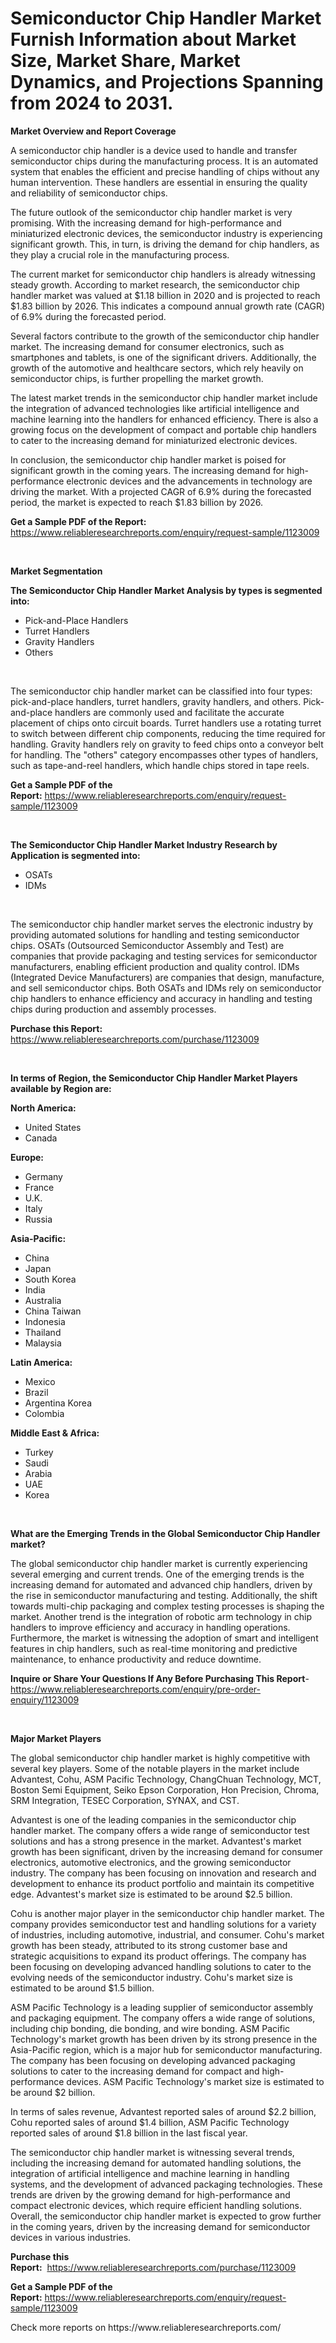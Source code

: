 <p><h1>Semiconductor Chip Handler Market Furnish Information about Market Size, Market Share, Market Dynamics, and Projections Spanning from 2024 to 2031.</h1></p><p><strong>Market Overview and Report Coverage</strong></p>
<p><p>A semiconductor chip handler is a device used to handle and transfer semiconductor chips during the manufacturing process. It is an automated system that enables the efficient and precise handling of chips without any human intervention. These handlers are essential in ensuring the quality and reliability of semiconductor chips.</p><p>The future outlook of the semiconductor chip handler market is very promising. With the increasing demand for high-performance and miniaturized electronic devices, the semiconductor industry is experiencing significant growth. This, in turn, is driving the demand for chip handlers, as they play a crucial role in the manufacturing process.</p><p>The current market for semiconductor chip handlers is already witnessing steady growth. According to market research, the semiconductor chip handler market was valued at $1.18 billion in 2020 and is projected to reach $1.83 billion by 2026. This indicates a compound annual growth rate (CAGR) of 6.9% during the forecasted period.</p><p>Several factors contribute to the growth of the semiconductor chip handler market. The increasing demand for consumer electronics, such as smartphones and tablets, is one of the significant drivers. Additionally, the growth of the automotive and healthcare sectors, which rely heavily on semiconductor chips, is further propelling the market growth.</p><p>The latest market trends in the semiconductor chip handler market include the integration of advanced technologies like artificial intelligence and machine learning into the handlers for enhanced efficiency. There is also a growing focus on the development of compact and portable chip handlers to cater to the increasing demand for miniaturized electronic devices.</p><p>In conclusion, the semiconductor chip handler market is poised for significant growth in the coming years. The increasing demand for high-performance electronic devices and the advancements in technology are driving the market. With a projected CAGR of 6.9% during the forecasted period, the market is expected to reach $1.83 billion by 2026.</p></p>
<p><strong>Get a Sample PDF of the Report:</strong> <a href="https://www.reliableresearchreports.com/enquiry/request-sample/1123009">https://www.reliableresearchreports.com/enquiry/request-sample/1123009</a></p>
<p>&nbsp;</p>
<p><strong>Market Segmentation</strong></p>
<p><strong>The Semiconductor Chip Handler Market Analysis by types is segmented into:</strong></p>
<p><ul><li>Pick-and-Place Handlers</li><li>Turret Handlers</li><li>Gravity Handlers</li><li>Others</li></ul></p>
<p>&nbsp;</p>
<p><p>The semiconductor chip handler market can be classified into four types: pick-and-place handlers, turret handlers, gravity handlers, and others. Pick-and-place handlers are commonly used and facilitate the accurate placement of chips onto circuit boards. Turret handlers use a rotating turret to switch between different chip components, reducing the time required for handling. Gravity handlers rely on gravity to feed chips onto a conveyor belt for handling. The "others" category encompasses other types of handlers, such as tape-and-reel handlers, which handle chips stored in tape reels.</p></p>
<p><strong>Get a Sample PDF of the Report:</strong>&nbsp;<a href="https://www.reliableresearchreports.com/enquiry/request-sample/1123009">https://www.reliableresearchreports.com/enquiry/request-sample/1123009</a></p>
<p>&nbsp;</p>
<p><strong>The Semiconductor Chip Handler Market Industry Research by Application is segmented into:</strong></p>
<p><ul><li>OSATs</li><li>IDMs</li></ul></p>
<p>&nbsp;</p>
<p><p>The semiconductor chip handler market serves the electronic industry by providing automated solutions for handling and testing semiconductor chips. OSATs (Outsourced Semiconductor Assembly and Test) are companies that provide packaging and testing services for semiconductor manufacturers, enabling efficient production and quality control. IDMs (Integrated Device Manufacturers) are companies that design, manufacture, and sell semiconductor chips. Both OSATs and IDMs rely on semiconductor chip handlers to enhance efficiency and accuracy in handling and testing chips during production and assembly processes.</p></p>
<p><strong>Purchase this Report:</strong>&nbsp; <a href="https://www.reliableresearchreports.com/purchase/1123009">https://www.reliableresearchreports.com/purchase/1123009</a></p>
<p>&nbsp;</p>
<p><strong>In terms of Region, the Semiconductor Chip Handler Market Players available by Region are:</strong></p>
<p>
    <p> <strong> North America: </strong>
        <ul>
            <li>United States</li>
            <li>Canada</li>
        </ul>
        </p> 
    <p> <strong> Europe: </strong>
        <ul>
            <li>Germany</li>
            <li>France</li>
            <li>U.K.</li>
            <li>Italy</li>
            <li>Russia</li>
        </ul>
        </p> 
    <p> <strong> Asia-Pacific: </strong>
        <ul>
            <li>China</li>
            <li>Japan</li>
            <li>South Korea</li>
            <li>India</li>
            <li>Australia</li>
            <li>China Taiwan</li>
            <li>Indonesia</li>
            <li>Thailand</li>
            <li>Malaysia</li>
        </ul>
        </p> 
    <p> <strong> Latin America: </strong>
        <ul>
            <li>Mexico</li>
            <li>Brazil</li>
            <li>Argentina Korea</li>
            <li>Colombia</li>
        </ul>
        </p> 
    <p> <strong> Middle East & Africa: </strong>
        <ul>
            <li>Turkey</li>
            <li>Saudi</li>
            <li>Arabia</li>
            <li>UAE</li>
            <li>Korea</li>
        </ul>
    </p>
    </p>
<p>&nbsp;</p>
<p><strong>What are the Emerging Trends in the Global Semiconductor Chip Handler market?</strong></p>
<p><p>The global semiconductor chip handler market is currently experiencing several emerging and current trends. One of the emerging trends is the increasing demand for automated and advanced chip handlers, driven by the rise in semiconductor manufacturing and testing. Additionally, the shift towards multi-chip packaging and complex testing processes is shaping the market. Another trend is the integration of robotic arm technology in chip handlers to improve efficiency and accuracy in handling operations. Furthermore, the market is witnessing the adoption of smart and intelligent features in chip handlers, such as real-time monitoring and predictive maintenance, to enhance productivity and reduce downtime.</p></p>
<p><strong>Inquire or Share Your Questions If Any Before Purchasing This Report</strong>- <a href="https://www.reliableresearchreports.com/enquiry/pre-order-enquiry/1123009">https://www.reliableresearchreports.com/enquiry/pre-order-enquiry/1123009</a></p>
<p>&nbsp;</p>
<p><strong>Major Market Players</strong></p>
<p><p>The global semiconductor chip handler market is highly competitive with several key players. Some of the notable players in the market include Advantest, Cohu, ASM Pacific Technology, ChangChuan Technology, MCT, Boston Semi Equipment, Seiko Epson Corporation, Hon Precision, Chroma, SRM Integration, TESEC Corporation, SYNAX, and CST.</p><p>Advantest is one of the leading companies in the semiconductor chip handler market. The company offers a wide range of semiconductor test solutions and has a strong presence in the market. Advantest's market growth has been significant, driven by the increasing demand for consumer electronics, automotive electronics, and the growing semiconductor industry. The company has been focusing on innovation and research and development to enhance its product portfolio and maintain its competitive edge. Advantest's market size is estimated to be around $2.5 billion.</p><p>Cohu is another major player in the semiconductor chip handler market. The company provides semiconductor test and handling solutions for a variety of industries, including automotive, industrial, and consumer. Cohu's market growth has been steady, attributed to its strong customer base and strategic acquisitions to expand its product offerings. The company has been focusing on developing advanced handling solutions to cater to the evolving needs of the semiconductor industry. Cohu's market size is estimated to be around $1.5 billion.</p><p>ASM Pacific Technology is a leading supplier of semiconductor assembly and packaging equipment. The company offers a wide range of solutions, including chip bonding, die bonding, and wire bonding. ASM Pacific Technology's market growth has been driven by its strong presence in the Asia-Pacific region, which is a major hub for semiconductor manufacturing. The company has been focusing on developing advanced packaging solutions to cater to the increasing demand for compact and high-performance devices. ASM Pacific Technology's market size is estimated to be around $2 billion.</p><p>In terms of sales revenue, Advantest reported sales of around $2.2 billion, Cohu reported sales of around $1.4 billion, ASM Pacific Technology reported sales of around $1.8 billion in the last fiscal year.</p><p>The semiconductor chip handler market is witnessing several trends, including the increasing demand for automated handling solutions, the integration of artificial intelligence and machine learning in handling systems, and the development of advanced packaging technologies. These trends are driven by the growing demand for high-performance and compact electronic devices, which require efficient handling solutions. Overall, the semiconductor chip handler market is expected to grow further in the coming years, driven by the increasing demand for semiconductor devices in various industries.</p></p>
<p><strong>Purchase this Report:</strong>&nbsp;&nbsp;<a href="https://www.reliableresearchreports.com/purchase/1123009">https://www.reliableresearchreports.com/purchase/1123009</a></p>
<p></p>
<p><strong>Get a Sample PDF of the Report:</strong>&nbsp;<a href="https://www.reliableresearchreports.com/enquiry/request-sample/1123009">https://www.reliableresearchreports.com/enquiry/request-sample/1123009</a></p>
<p>Check more reports on https://www.reliableresearchreports.com/</p>